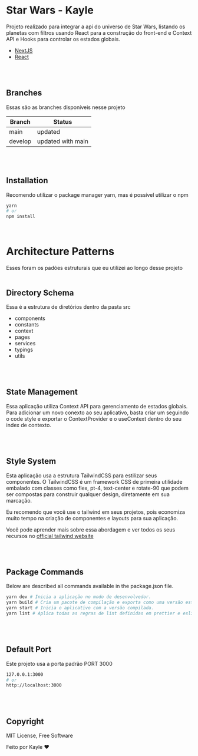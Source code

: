 # Star Wars - Kayle

Projeto realizado para integrar a api do universo de Star Wars, listando os planetas com filtros usando React para a construção do front-end e Context API e Hooks para controlar os estados globais.
- [NextJS](https://nextjs.org/)
- [React](https://reactjs.org/)
<br />
<br />

## Branches

Essas são as branches disponíveis nesse projeto

| Branch                | Status                |
| --------------------- | --------------------- |
| main                  | updated               |
| develop               | updated with main     |

<br />
<br />

## Installation

Recomendo utilizar o package manager yarn, mas é possível utilizar o npm

```sh
yarn
# or
npm install
```

<br />

# Architecture Patterns

Esses foram os padões estruturais que eu utilizei ao longo desse projeto
<br />
<br />

## Directory Schema

Essa é a estrutura de diretórios dentro da pasta src

- components
- constants
- context
- pages
- services
- typings
- utils

<br />
<br />

## State Management

Essa aplicação utiliza Context API para gerenciamento de estados globais.
Para adicionar um novo conexto ao seu aplicativo, basta criar um seguindo o code style e exportar o ContextProvider e o useContext dentro do seu index de contexto.

<br />
<br />

## Style System

Esta aplicação usa a estrutura TailwindCSS para estilizar seus componentes. O TailwindCSS é um framework CSS de primeira utilidade embalado com classes como flex, pt-4, text-center e rotate-90 que podem ser compostas para construir qualquer design, diretamente em sua marcação.

Eu recomendo que você use o tailwind em seus projetos, pois economiza muito tempo na criação de componentes e layouts para sua aplicação.

Você pode aprender mais sobre essa abordagem e ver todos os seus recursos no [official tailwind website](https://tailwindcss.com)

<br />
<br />

## Package Commands

Below are described all commands available in the package.json file.

```sh
yarn dev # Inicia a aplicação no modo de desenvolvedor.
yarn build # Cria um pacote de compilação e exporta como uma versão estática.
yarn start # Inicia o aplicativo com a versão compilada.
yarn lint # Aplica todas as regras de lint definidas em prettier e eslint.
```

<br />
<br />

## Default Port

Este projeto usa a porta padrão PORT 3000

```sh
127.0.0.1:3000
# or
http://localhost:3000
```

<br />
<br />

## Copyright

MIT License, Free Software

Feito por Kayle ❤️
